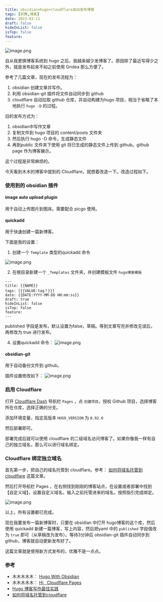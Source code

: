 ```yaml
---
title: obsidian+hugo+cloudflare自动发布博客
tags: [折腾,博客]
date: 2023-03-11
draft: false
hideInList: false
isTop: false
feature: 
---
```


![image.png](https://s2.loli.net/2023/03/18/WzmvgDcoRysPAhi.png)

自从我更换博客系统到 hugo 之后，我越来越少发博客了。原因除了最近写得少之外，就是发布起来不如之前使用 Gridea 那么方便了。

参考了几篇文章，现在的发布流程为：
1. obsidian 创建文章并写作。
2. 利用 obsidian-git 插件将文件自动同步到 github
3. cloudflare 自动拉取 github 仓库，并自动构建为hugo 项目，相当于省略了本地执行 `hugo -D` 的过程。

<!--more-->

旧的发布方式为：
1. obsidian中写作文章
2. 复制文件到 hugo 项目的 content/posts 文件夹
3. 然后执行 hugo -D 命令，生成静态文件
4. 再到public 文件夹下使用 git 将已生成的静态文件上传到 github。github page 作为博客展示。

这个过程是非常麻烦的。

今天看到木木的博客中提到的 Cloudflare，就想着改造一下。改造过程如下。

### 使用到的 obsidian 插件

#### image auto upload plugin

用于自动上传图片到图床。需要配合 picgo 使用。

#### quickadd

用于快速创建一篇新博客。

下面是我的设置：

1. 创建一个 `Template` 类型的quickadd 命令

![image.png](https://s2.loli.net/2023/03/11/HXaVj2uZneSE9l6.png)

2. 在根目录新建一个 `_Templates` 文件夹，并创建模板文件 `hugo博客模板`
```
---
title: {{NAME}}
tags: [{{VALUE:tag？}}]
date: {{DATE:YYYY-MM-DD HH:mm:ss}}
draft: true
hideInList: false
isTop: false
feature: 
---
```

published 字段是发布，默认设置为false，草稿。等到文章写完并修改无误后，再修改为 true 进行发布。


4. 设置quickadd 命令：
![image.png](https://s2.loli.net/2023/03/11/Z9BDtVHJr2uaIyq.png)

#### obsidian-git

用于自动备份文件到 github。

插件设置修改如下：
![image.png](https://s2.loli.net/2023/03/11/cxTJiutPEfkHFW8.png)

### 启用 Cloudflare 

打开 [Cloudflare Dash](https://dash.cloudflare.com/) 导航栏 `Pages` ，点 `创建项目`，授权 Github 项目，选择博客所在仓库，选择正确的分支。

添加环境变量，指定高版本 `HUGO_VERSION` 为 `0.92.0`

然后部署即可。

部署完成后就可以使用 cloudflare 的二级域名访问博客了。如果你像我一样有自己的独立域名，那么可以进行域名绑定。

###  Cloudflare 绑定独立域名

首先第一步，把自己的域名托管到 cloudflare。参考： [如何将域名托管到cloudflare](https://www.back2me.cn/skills/cloudflare.html) 这篇文章。

然后打开导航栏 Pages ，在右侧找到刚刚的博客站点，在设置或者部署中找到 【自定义域】，设置自定义域名，输入之前托管进来的域名，按照指引完成绑定。

![image.png](https://s2.loli.net/2023/03/11/mToq84ZpMhFjyGN.png)

以上，所有设置都已完成。

现在我要发布一篇新博客时，只要在 obsidian 中打开 hugo博客的这个库，然后使用 quickadd 新建一篇博客，写上内容，然后把yaml 中的 `published`  字段值改为 `true` 即可（从草稿改为发布）。等待3分钟后 obsidian-git 插件自动同步到 github，博客就自动更新发布好了。

这篇文章就是使用新方式发布的，优雅不是一点点。

### 参考

- 木木木木木： [Hugo With Obsidian](https://immmmm.com/hugo-with-obsidian/) 
- 木木木木木： [Hi , Cloudflare Pages](https://immmmm.com/hi-cloudflare/)
- [Hugo 博客写作最佳实践](https://blog.zhangyingwei.com/posts/2022m4d11h19m42s28/)
- [如何将域名托管到cloudflare](https://www.back2me.cn/skills/cloudflare.html)